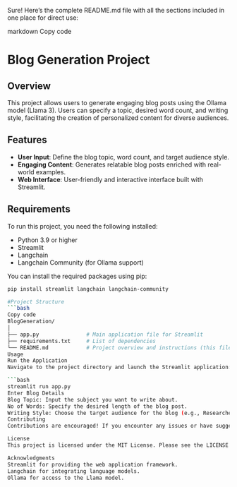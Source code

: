Sure! Here’s the complete README.md file with all the sections included in one place for direct use:

markdown
Copy code
# Blog Generation Project

## Overview

This project allows users to generate engaging blog posts using the Ollama model (Llama 3). Users can specify a topic, desired word count, and writing style, facilitating the creation of personalized content for diverse audiences.

## Features

- **User Input**: Define the blog topic, word count, and target audience style.
- **Engaging Content**: Generates relatable blog posts enriched with real-world examples.
- **Web Interface**: User-friendly and interactive interface built with Streamlit.

## Requirements

To run this project, you need the following installed:

- Python 3.9 or higher
- Streamlit
- Langchain
- Langchain Community (for Ollama support)

You can install the required packages using pip:

```bash
pip install streamlit langchain langchain-community

#Project Structure
```bash
Copy code
BlogGeneration/
│
├── app.py               # Main application file for Streamlit
├── requirements.txt     # List of dependencies
└── README.md            # Project overview and instructions (this file)
Usage
Run the Application
Navigate to the project directory and launch the Streamlit application:

```bash
streamlit run app.py
Enter Blog Details
Blog Topic: Input the subject you want to write about.
No of Words: Specify the desired length of the blog post.
Writing Style: Choose the target audience for the blog (e.g., Researchers, Data Scientists, Common People).
Contributing
Contributions are encouraged! If you encounter any issues or have suggestions for enhancements, feel free to submit an issue or a pull request.

License
This project is licensed under the MIT License. Please see the LICENSE file for details.

Acknowledgments
Streamlit for providing the web application framework.
Langchain for integrating language models.
Ollama for access to the Llama model.